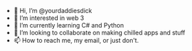 - 👋 Hi, I’m @yourdaddiesdick
- 👀 I’m interested in web 3 
- 🌱 I’m currently learning C# and Python
- 💞️ I’m looking to collaborate on making chilled apps and stuff
- 📫 How to reach me, my email, or just don't.

<!---
yourdaddiesdick/yourdaddiesdick is a ✨ special ✨ repository because its `README.md` (this file) appears on your GitHub profile.
You can click the Preview link to take a look at your changes.
--->
